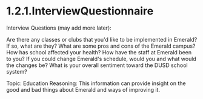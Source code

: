 # 1.2.1.InterviewQuestionnaire

Interview Questions (may add more later): 

Are there any classes or clubs that you'd like to be implemented in Emerald? If so, what are they?
What are some pros and cons of the Emerald campus?
How has school affected your health?
How have the staff at Emerald been to you?
If you could change Emerald's schedule, would you and what would the changes be?
What is your overall sentiment toward the DUSD school system?

Topic: Education
Reasoning: This information can provide insight on the good and bad things about Emerald and ways of improving it.
